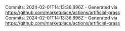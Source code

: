 Commits: 2024-02-01T14:13:36.896Z - Generated via https://github.com/marketplace/actions/artificial-grass
<br>
Commits: 2024-02-01T14:13:36.896Z - Generated via https://github.com/marketplace/actions/artificial-grass
<br>
